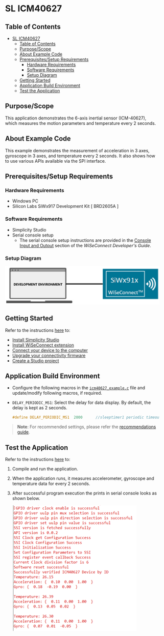 # SL ICM40627

## Table of Contents

- [SL ICM40627](#sl-icm40627)
  - [Table of Contents](#table-of-contents)
  - [Purpose/Scope](#purposescope)
  - [About Example Code](#about-example-code)
  - [Prerequisites/Setup Requirements](#prerequisitessetup-requirements)
    - [Hardware Requirements](#hardware-requirements)
    - [Software Requirements](#software-requirements)
    - [Setup Diagram](#setup-diagram)
  - [Getting Started](#getting-started)
  - [Application Build Environment](#application-build-environment)
  - [Test the Application](#test-the-application)

## Purpose/Scope

This application demonstrates the 6-axis inertial sensor (ICM-40627), which measures the motion parameters and temperature every 2 seconds.

## About Example Code

This example demonstrates the measurement of acceleration in 3 axes, gyroscope in 3 axes, and temperature every 2 seconds. It also shows how to use various APIs available via the SPI interface.

## Prerequisites/Setup Requirements

### Hardware Requirements

- Windows PC
- Silicon Labs SiWx917 Development Kit [ BRD2605A ]

### Software Requirements

- Simplicity Studio
- Serial console setup
  - The serial console setup instructions are provided in the
 [Console Input and Output](https://docs.silabs.com/wiseconnect/latest/wiseconnect-developers-guide-developing-for-silabs-hosts/#console-input-and-output) section of the *WiSeConnect Developer's Guide*.

### Setup Diagram

![Figure: setupdiagram](resources/readme/setupdiagram.png)

## Getting Started

Refer to the instructions [here](https://docs.silabs.com/wiseconnect/latest/wiseconnect-getting-started/) to:

- [Install Simplicity Studio](https://docs.silabs.com/wiseconnect/latest/wiseconnect-developers-guide-developing-for-silabs-hosts/#install-simplicity-studio)
- [Install WiSeConnect extension](https://docs.silabs.com/wiseconnect/latest/wiseconnect-developers-guide-developing-for-silabs-hosts/#install-the-wi-se-connect-extension)
- [Connect your device to the computer](https://docs.silabs.com/wiseconnect/latest/wiseconnect-developers-guide-developing-for-silabs-hosts/#connect-si-wx91x-to-computer)
- [Upgrade your connectivity firmware](https://docs.silabs.com/wiseconnect/latest/wiseconnect-developers-guide-developing-for-silabs-hosts/#update-si-wx91x-connectivity-firmware)
- [Create a Studio project](https://docs.silabs.com/wiseconnect/latest/wiseconnect-developers-guide-developing-for-silabs-hosts/#create-a-project)

## Application Build Environment

- Configure the following macros in the [`icm40627_example.c`](https://github.com/SiliconLabs/wiseconnect/blob/master/examples/si91x_soc/peripheral/sl_si91x_icm40627/icm40627_example.c) file and update/modify following macros, if required.

- `DELAY_PERIODIC_MS1`: Select the delay for data display. By default, the delay is kept as 2 seconds.

    ```C
    #define DELAY_PERIODIC_MS1  2000      //sleeptimer1 periodic timeout in ms
    ```

> **Note**: For recommended settings, please refer the [recommendations guide](https://docs.silabs.com/wiseconnect/latest/wiseconnect-developers-guide-prog-recommended-settings/).

## Test the Application

Refer to the instructions [here](https://docs.silabs.com/wiseconnect/latest/wiseconnect-getting-started/) to:

1. Compile and run the application.
2. When the application runs, it measures accelerometer, gyroscope and temperature data for every 2 seconds.
3. After successful program execution the prints in serial console looks as shown below.

   ![Figure: output1](resources/readme/output1.png)
